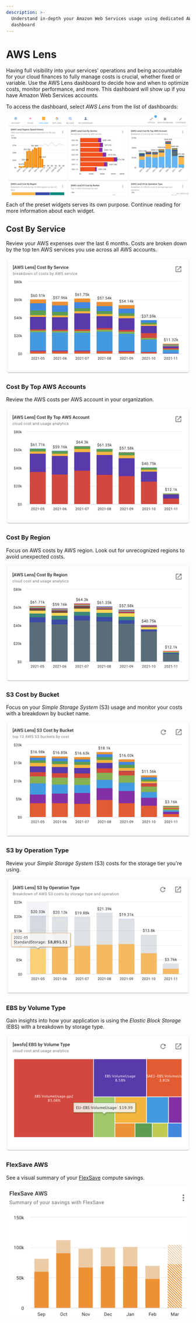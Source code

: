 ```yaml
---
description: >-
  Understand in-depth your Amazon Web Services usage using dedicated AWS Lens
  dashboard
---
```


# AWS Lens

Having full visibility into your services' operations and being accountable for your cloud finances to fully manage costs is crucial, whether fixed or variable. Use the AWS Lens dashboard to decide how and when to optimize costs, monitor performance, and more. This dashboard will show up if you have Amazon Web Services accounts.

To access the dashboard, select _AWS Lens_ from the list of dashboards:

![A screenshot showing the AWS Lens dashboard](../.gitbook/assets/cmp-dashboard-aws-lens.png)

Each of the preset widgets serves its own purpose. Continue reading for more information about each widget.

## Cost By Service

Review your AWS expenses over the last 6 months. Costs are broken down by the top ten AWS services you use across all AWS accounts.

![A screenshot of the Cost By Service report widget](../.gitbook/assets/cmp-aws-lens-widget-cost-by-service.png)

### Cost By Top AWS Accounts

Review the AWS costs per AWS account in your organization.

![A screenshot of the Cost By Top AWS Account report widget](../.gitbook/assets/cmp-aws-lens-widget-cost-by-top-aws-account.png)

### Cost By Region

Focus on AWS costs by AWS region. Look out for unrecognized regions to avoid unexpected costs.

![A screenshot of the Cost By Region report widget](../.gitbook/assets/cmp-aws-lens-widget-cost-by-region.png)

### S3 Cost by Bucket

Focus on your _Simple Storage System_ (S3) usage and monitor your costs with a breakdown by bucket name.

![A screenshot of the S3 Cost by Bucket report widget](../.gitbook/assets/cmp-aws-lens-widget-s3-cost-by-bucket.png)

### S3 by Operation Type

Review your _Simple Storage System_ (S3) costs for the storage tier you're using.

![A screenshot of the S3 by Operation Type report widget](../.gitbook/assets/cmp-aws-lens-widget-s3-operation-type.png)

### EBS by Volume Type

Gain insights into how your application is using the _Elastic Block Storage_ (EBS) with a breakdown by storage type.

![A screenshot of the EBS by Volume Type report widget](../.gitbook/assets/cmp-aws-lens-widget-ebs-by-volume-type.png)

### FlexSave AWS

See a visual summary of your [FlexSave](../flexsave/overview.md) compute savings.

![A screenshot of the FlexSave AWS report widget](../.gitbook/assets/cmp-aws-lens-widget-flexsave-aws.png)
